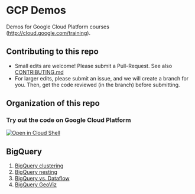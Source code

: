# GCP Demos

Demos for Google Cloud Platform courses (http://cloud.google.com/training).

## Contributing to this repo

* Small edits are welcome! Please submit a Pull-Request. See also [CONTRIBUTING.md](./CONTRIBUTING.md)
* For larger edits, please submit an issue, and we will create a branch for you. Then, get the code reviewed (in the branch) before submitting.

## Organization of this repo

### Try out the code on Google Cloud Platform
[![Open in Cloud Shell](http://gstatic.com/cloudssh/images/open-btn.png)](https://console.cloud.google.com/cloudshell/open/?git_repo=https://github.com/GoogleCloudPlatform/training-data-analyst.git)

## BigQuery
1. [BigQuery clustering](bq/clustering.md)
1. [BigQuery nesting](bq/nesting.md)
1. [BigQuery vs. Dataflow](bq/JPTNH.md)
1. [BigQuery GeoViz](bq/GeoViz.md)
